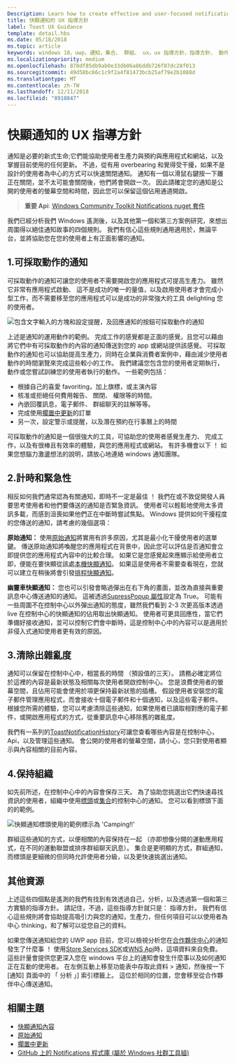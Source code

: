 ```yaml
---
Description: Learn how to create effective and user-focused notifications that make your users productive and happy.
title: 快顯通知的 UX 指導方針
label: Toast UX Guidance
template: detail.hbs
ms.date: 05/18/2018
ms.topic: article
keywords: windows 10，uwp，通知，集合、 群組、 ux，ux 指導方針，指導方針、 動作、 快顯通知，控制中心、 noninterruptive、 有效的通知、 干擾通知，可採取動作，管理，組織
ms.localizationpriority: medium
ms.openlocfilehash: 878df85db9ab0e33db06a86ddb726f07dc28f013
ms.sourcegitcommit: 49d58bc66c1c9f2a4f81473bcb25af79e2b1088d
ms.translationtype: MT
ms.contentlocale: zh-TW
ms.lasthandoff: 12/11/2018
ms.locfileid: "8918847"
---
```

# <a name="toast-notification-ux-guidance"></a>快顯通知的 UX 指導方針
通知是必要的新式生命;它們能協助使用者生產力與預約與應用程式和網站，以及掌握目前使用的任何更新。 不過，從有用 overbearing 和覺得受干擾，如果不是設計的使用者為中心的方式可以快速關閉通知。 通知有一個以滑鼠右鍵按一下離正在關閉，並不太可能會關閉後，他們將會開啟一次。  因此請確定您的通知是公開的使用者的螢幕空間和時間，因此您可以保留這個佔用通道開啟。

> **重要 Api**: [Windows Community Toolkit Notifications nuget 套件](https://www.nuget.org/packages/Microsoft.Toolkit.Uwp.Notifications/)

我們已經分析我們 Windows 遙測後，以及其他第一個和第三方案例研究，來想出周圍得以絕佳通知故事的四個規則。  我們有信心這些規則通用適用於，無論平台，並將協助您在您的使用者上有正面影響的通知。

## <a name="1-actionable-notifications"></a>1.可採取動作的通知
可採取動作的通知可讓您的使用者不需要開啟您的應用程式可提高生產力。  雖然它非常有應用程式啟動、 這不是成功的唯一的量值，以及啟用使用者才會完成小型工作，而不需要移至您的應用程式可以是成功的非常強大的工具 delighting 您的使用者。

![包含文字輸入的方塊和設定提醒，及回應通知的按鈕可採取動作的通知](images/actionable-notification-example01.png)

上述是通知的運用動作的範例。 完成工作的感覺都是正面的感覺，且您可以藉由將它們中有可採取動作的內容的通知傳送到您的 app 或網站提供該感覺。 可採取動作的通知也可以協助提高生產力，同時在企業與消費者案例中，藉由減少使用者動作的時間瀏覽來完成這些較小的工作。 我們建議您包含您的使用者定期執行，動作或您嘗試訓練您的使用者執行的動作。  一些範例包括：
* 根據自己的喜愛 favoriting，加上旗標，或主演內容
* 核准或拒絕任何費用報告、 關閉、 權限等的時間。
* 內嵌回覆訊息，電子郵件、 群組聊天的註解等等。
* 完成使用[擱置中更新](toast-pending-update.md)的訂單
* 另一次，設定警示或提醒，以及潛在預約在行事曆上的時間

可採取動作的通知是一個很強大的工具，可協助您的使用者感覺生產力、 完成工作，以及有很棒且有效率的體驗，與您的應用程式或網站。  有許多機會以下 ！ 如果您想腦力激盪想法的說明，請放心地連絡 windows 通知團隊。

## <a name="2-timing-and-urgency"></a>2.計時和緊急性
相反如何我們通常認為有關通知，即時不一定是最佳 ！ 我們在或不敦促開發人員要思考使用者和他們要傳送的通知是否緊急資訊。 使用者可以輕鬆地使用太多資訊多載，而感到沮喪如果他們正在中斷時嘗試焦點。 Windows 提供如何干擾程度的您傳送的通知，請考慮的幾個選項：

**原始通知：** 使用[原始通知](raw-notification-overview.md)將實用有許多原因，尤其是最小化干擾使用者的選單鍵。  傳送原始通知將喚醒您的應用程式在背景中，因此您可以評估是否通知會立即提供您的應用程式內容中的比較合理。 如果它是您感覺起來應顯示給使用者立即，便能在要快顯從該處[本機快顯通知](send-local-toast.md)。  如果這是使用者不需要查看現在，您就可以建立在稍後將會引發[排程快顯通知](https://blogs.msdn.microsoft.com/tiles_and_toasts/2016/09/30/quickstart-sending-an-alarm-in-windows-10/)。


**幽靈車快顯通知：** 您也可以引發會略過彈出在右下角的畫面，並改為直接與重要訊息中心傳送通知的通知。 這被透過[SupressPopup 屬性](https://docs.microsoft.com/en-us/uwp/api/windows.ui.notifications.toastnotification.suppresspopup)設定為 True。 可能有一些周圍不在控制中心以外彈出通知的態度，雖然我們看到 2-3 次更高版本透過 live 在控制中心的快顯通知的佔用取出快顯通知。  使用者可更具回應性，當它們準備好接收通知，並可以控制它們會中斷時，這是控制中心中的內容可以是適用於非侵入式通知使用者更有效的原因。

## <a name="3-clear-out-the-clutter"></a>3.清除出雜亂度
通知可以保留在控制中心中，相當長的時間 （預設值的三天）。  請務必確定將位於這裡的內容是最新狀態及相關每次使用者開啟控制中心。 您是浪費使用者的螢幕空間，且佔用可能會使用於項更保持最新狀態的插槽。  假設使用者安裝您的電子郵件管理應用程式，而會接收十個電子郵件和十個通知，以及這些電子郵件。  根據您所需的體驗，您可以考慮清除這些通知，如果使用者已讀取相對應的電子郵件，或開啟應用程式的方式，從重要訊息中心移除舊的雜亂度。

我們有一系列的[ToastNotificationHistory](https://docs.microsoft.com/en-us/uwp/api/windows.ui.notifications.toastnotificationhistory)可讓您查看哪些內容是在控制中心，Api，以及管理這些通知。 會公開的使用者的螢幕空間，請小心，您只對使用者顯示與內容相關的目前內容。

## <a name="4-keeping-organized"></a>4.保持組織
如先前所述，在控制中心中的內容會保存三天。  為了協助您挑選出它們快速尋找資訊的使用者，組織中使用[標頭](https://docs.microsoft.com/en-us/windows/uwp/design/shell/tiles-and-notifications/toast-headers)或[集合](https://docs.microsoft.com/en-us/uwp/api/windows.ui.notifications.toastcollection)的控制中心的通知。 您可以看到標頭下面的的範例。

![快顯通知標頭使用的範例標示為 'Camping!!'](images/toast-headers-action-center.png)

群組這些通知的方式，以便相關的內容保持在一起 （亦即想像分開的運動應用程式，在不同的運動聯盟或排序群組聊天訊息）。 集合是更明顯的方式，群組通知，而標頭是更細微的但同時允許使用者分級，以及更快速挑選出通知。

## <a name="other-resources"></a>其他資源
上述這些四個點是遙測的我們有找到有效透過自己，分析，以及透過第一個和第三方實驗的指導方針。 請記住，不過，這些指導方針就只是： 指導方針。  我們有信心這些規則將會協助提高吸引力與您的通知，生產力，但任何項目可以以使用者為中心 thinking，和了解可以從您自己的資料。  

如果您傳送通知給您的 UWP app 目前，您可以檢視分析您在[合作夥伴中心](https://partner.microsoft.com/dashboard)的通知發生了什麼事 ！ 使用[Store Services SDK](https://marketplace.visualstudio.com/items?itemName=AdMediator.MicrosoftStoreServicesSDK)或[WNS Api](https://docs.microsoft.com/en-us/windows/uwp/design/shell/tiles-and-notifications/windows-push-notification-services--wns--overview)時，這項資料來自免費。 這些計量會提供您更深入您在 windows 平台上的通知會發生什麼事以及如何通知正在互動的使用者。 在左側互動上移至功能表中存取此資料 > 通知，然後按一下 [通知] 頁面中的 「 分析 」] 索引標籤上。  這位於相同的位置，您會移至從合作夥伴中心傳送通知。

## <a name="related-topics"></a>相關主題

* [快顯通知內容](adaptive-interactive-toasts.md)
* [原始通知](raw-notification-overview.md)
* [擱置中更新](toast-pending-update.md)
* [GitHub 上的 Notifications 程式庫 (屬於 Windows 社群工具組)](https://github.com/Microsoft/UWPCommunityToolkit/tree/master/Microsoft.Toolkit.Uwp.Notifications)
